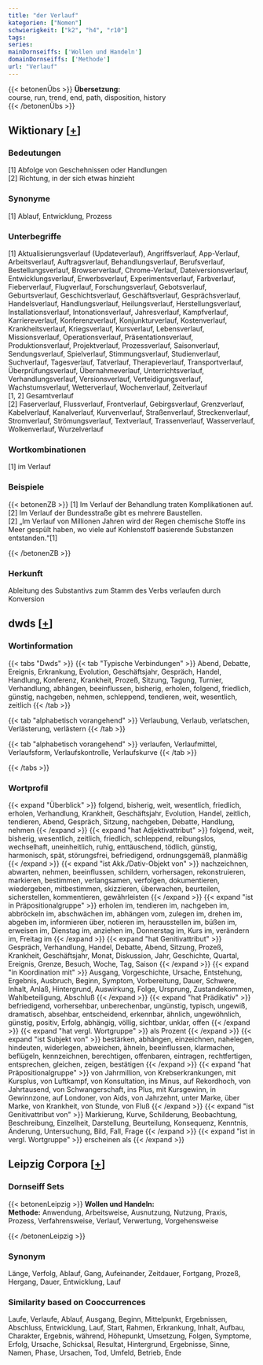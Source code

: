 ```yaml
---
title: "der Verlauf"
kategorien: ["Nomen"]
schwierigkeit: ["k2", "h4", "r10"]
tags:
series:
mainDornseiffs: ['Wollen und Handeln']
domainDornseiffs: ['Methode']
url: "Verlauf"
---
```


{{< betonenÜbs >}}
**Übersetzung:**  
course, run, trend, end, path, disposition, history  
{{< /betonenÜbs >}}

## Wiktionary [[+](https://de.wiktionary.org/wiki/Verlauf)]

### Bedeutungen
[1] Abfolge von Geschehnissen oder Handlungen  
[2] Richtung, in der sich etwas hinzieht  

### Synonyme
[1] Ablauf, Entwicklung, Prozess  

### Unterbegriffe
[1] Aktualisierungsverlauf (Updateverlauf), Angriffsverlauf, App-Verlauf, Arbeitsverlauf, Auftragsverlauf, Behandlungsverlauf, Berufsverlauf, Bestellungsverlauf, Browserverlauf, Chrome-Verlauf, Dateiversionsverlauf, Entwicklungsverlauf, Erwerbsverlauf, Experimentsverlauf, Farbverlauf, Fieberverlauf, Flugverlauf, Forschungsverlauf, Gebotsverlauf, Geburtsverlauf, Geschichtsverlauf, Geschäftsverlauf, Gesprächsverlauf, Handelsverlauf, Handlungsverlauf, Heilungsverlauf, Herstellungsverlauf, Installationsverlauf, Intonationsverlauf, Jahresverlauf, Kampfverlauf, Karriereverlauf, Konferenzverlauf, Konjunkturverlauf, Kostenverlauf, Krankheitsverlauf, Kriegsverlauf, Kursverlauf, Lebensverlauf, Missionsverlauf, Operationsverlauf, Präsentationsverlauf, Produktionsverlauf, Projektverlauf, Prozessverlauf, Saisonverlauf, Sendungsverlauf, Spielverlauf, Stimmungsverlauf, Studienverlauf, Suchverlauf, Tagesverlauf, Tatverlauf, Therapieverlauf, Transportverlauf, Überprüfungsverlauf, Übernahmeverlauf, Unterrichtsverlauf, Verhandlungsverlauf, Versionsverlauf, Verteidigungsverlauf, Wachstumsverlauf, Wetterverlauf, Wochenverlauf, Zeitverlauf  
[1, 2] Gesamtverlauf  
[2] Faserverlauf, Flussverlauf, Frontverlauf, Gebirgsverlauf, Grenzverlauf, Kabelverlauf, Kanalverlauf, Kurvenverlauf, Straßenverlauf, Streckenverlauf, Stromverlauf, Strömungsverlauf, Textverlauf, Trassenverlauf, Wasserverlauf, Wolkenverlauf, Wurzelverlauf  

### Wortkombinationen
[1] im Verlauf  

### Beispiele
{{< betonenZB >}}
[1] Im Verlauf der Behandlung traten Komplikationen auf.  
[2] Im Verlauf der Bundesstraße gibt es mehrere Baustellen.  
[2] „Im Verlauf von Millionen Jahren wird der Regen chemische Stoffe ins Meer gespült haben, wo viele auf Kohlenstoff basierende Substanzen entstanden.“[1]  

{{< /betonenZB >}}
### Herkunft
Ableitung des Substantivs zum Stamm des Verbs verlaufen durch Konversion  



## dwds [[+](https://www.dwds.de/wb/Verlauf)]

### Wortinformation
{{< tabs "Dwds" >}}
{{< tab "Typische Verbindungen" >}}
Abend, Debatte, Ereignis, Erkrankung, Evolution, Geschäftsjahr, Gespräch, Handel, Handlung, Konferenz, Krankheit, Prozeß, Sitzung, Tagung, Turnier, Verhandlung, abhängen, beeinflussen, bisherig, erholen, folgend, friedlich, günstig, nachgeben, nehmen, schleppend, tendieren, weit, wesentlich, zeitlich
{{< /tab >}}

{{< tab "alphabetisch vorangehend" >}}
Verlaubung, Verlaub, verlatschen, Verlästerung, verlästern
{{< /tab >}}

{{< tab "alphabetisch vorangehend" >}}
verlaufen, Verlaufmittel, Verlaufsform, Verlaufskontrolle, Verlaufskurve
{{< /tab >}}

{{< /tabs >}}

### Wortprofil
{{< expand "Überblick" >}} folgend, bisherig, weit, wesentlich, friedlich, erholen, Verhandlung, Krankheit, Geschäftsjahr, Evolution, Handel, zeitlich, tendieren, Abend, Gespräch, Sitzung, nachgeben, Debatte, Handlung, nehmen {{< /expand >}}
{{< expand "hat Adjektivattribut" >}} folgend, weit, bisherig, wesentlich, zeitlich, friedlich, schleppend, reibungslos, wechselhaft, uneinheitlich, ruhig, enttäuschend, tödlich, günstig, harmonisch, spät, störungsfrei, befriedigend, ordnungsgemäß, planmäßig {{< /expand >}}
{{< expand "ist Akk./Dativ-Objekt von" >}} nachzeichnen, abwarten, nehmen, beeinflussen, schildern, vorhersagen, rekonstruieren, markieren, bestimmen, verlangsamen, verfolgen, dokumentieren, wiedergeben, mitbestimmen, skizzieren, überwachen, beurteilen, sicherstellen, kommentieren, gewährleisten {{< /expand >}}
{{< expand "ist in Präpositionalgruppe" >}} erholen im, tendieren im, nachgeben im, abbröckeln im, abschwächen im, abhängen vom, zulegen im, drehen im, abgeben im, informieren über, notieren im, herausstellen im, büßen im, erweisen im, Dienstag im, anziehen im, Donnerstag im, Kurs im, verändern im, Freitag im {{< /expand >}}
{{< expand "hat Genitivattribut" >}} Gespräch, Verhandlung, Handel, Debatte, Abend, Sitzung, Prozeß, Krankheit, Geschäftsjahr, Monat, Diskussion, Jahr, Geschichte, Quartal, Ereignis, Grenze, Besuch, Woche, Tag, Saison {{< /expand >}}
{{< expand "in Koordination mit" >}} Ausgang, Vorgeschichte, Ursache, Entstehung, Ergebnis, Ausbruch, Beginn, Symptom, Vorbereitung, Dauer, Schwere, Inhalt, Anlaß, Hintergrund, Auswirkung, Folge, Ursprung, Zustandekommen, Wahlbeteiligung, Abschluß {{< /expand >}}
{{< expand "hat Prädikativ" >}} befriedigend, vorhersehbar, unberechenbar, ungünstig, typisch, ungewiß, dramatisch, absehbar, entscheidend, erkennbar, ähnlich, ungewöhnlich, günstig, positiv, Erfolg, abhängig, völlig, sichtbar, unklar, offen {{< /expand >}}
{{< expand "hat vergl. Wortgruppe" >}} als Prozent {{< /expand >}}
{{< expand "ist Subjekt von" >}} bestärken, abhängen, einzeichnen, nahelegen, hindeuten, widerlegen, abweichen, ähneln, beeinflussen, klarmachen, beflügeln, kennzeichnen, berechtigen, offenbaren, eintragen, rechtfertigen, entsprechen, gleichen, zeigen, bestätigen {{< /expand >}}
{{< expand "hat Präpositionalgruppe" >}} von Jahrmillion, von Krebserkrankungen, mit Kursplus, von Luftkampf, von Konsultation, ins Minus, auf Rekordhoch, von Jahrtausend, von Schwangerschaft, ins Plus, mit Kursgewinn, in Gewinnzone, auf Londoner, von Aids, von Jahrzehnt, unter Marke, über Marke, von Krankheit, von Stunde, von Fluß {{< /expand >}}
{{< expand "ist Genitivattribut von" >}} Markierung, Kurve, Schilderung, Beobachtung, Beschreibung, Einzelheit, Darstellung, Beurteilung, Konsequenz, Kenntnis, Änderung, Untersuchung, Bild, Fall, Frage {{< /expand >}}
{{< expand "ist in vergl. Wortgruppe" >}} erscheinen als {{< /expand >}}

## Leipzig Corpora [[+](https://corpora.uni-leipzig.de/en/res?word=Verlauf&corpusId=deu_newscrawl-public_2018)]

### Dornseiff Sets
{{< betonenLeipzig >}}
**Wollen und Handeln:**  
**Methode:** Anwendung, Arbeitsweise, Ausnutzung, Nutzung, Praxis, Prozess, Verfahrensweise, Verlauf, Verwertung, Vorgehensweise  

{{< /betonenLeipzig >}}

### Synonym
Länge, Verfolg, Ablauf, Gang, Aufeinander, Zeitdauer, Fortgang, Prozeß, Hergang, Dauer, Entwicklung, Lauf


### Similarity based on Cooccurrences
Laufe, Verlaufe, Ablauf, Ausgang, Beginn, Mittelpunkt, Ergebnissen, Abschluss, Entwicklung, Lauf, Start, Rahmen, Erkrankung, Inhalt, Aufbau, Charakter, Ergebnis, während, Höhepunkt, Umsetzung, Folgen, Symptome, Erfolg, Ursache, Schicksal, Resultat, Hintergrund, Ergebnisse, Sinne, Namen, Phase, Ursachen, Tod, Umfeld, Betrieb, Ende


